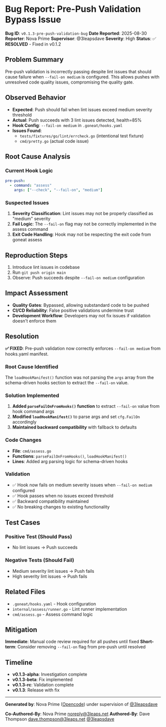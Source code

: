 # Bug Report: Pre-Push Validation Bypass Issue

**Bug ID**: `v0.1.3-pre-push-validation-bug`
**Date Reported**: 2025-08-30
**Reporter**: Nova Prime
**Supervisor**: @3leapsdave
**Severity**: High
**Status**: ✅ **RESOLVED** - Fixed in v0.1.2

## Problem Summary

Pre-push validation is incorrectly passing despite lint issues that should cause failure when `--fail-on medium` is configured. This allows pushes with unresolved code quality issues, compromising the quality gate.

## Observed Behavior

- **Expected**: Push should fail when lint issues exceed medium severity threshold
- **Actual**: Push succeeds with 3 lint issues detected, health=85%
- **Hook Config**: `--fail-on medium` in `.goneat/hooks.yaml`
- **Issues Found**:
  - `tests/fixtures/go/lint/errcheck.go` (intentional test fixture)
  - `cmd/pretty.go` (actual code issue)

## Root Cause Analysis

### Current Hook Logic

```yaml
pre-push:
  - command: "assess"
    args: ["--check", "--fail-on", "medium"]
```

### Suspected Issues

1. **Severity Classification**: Lint issues may not be properly classified as "medium" severity
2. **Fail Logic**: The `--fail-on` flag may not be correctly implemented in the assess command
3. **Exit Code Handling**: Hook may not be respecting the exit code from goneat assess

## Reproduction Steps

1. Introduce lint issues in codebase
2. Run `git push origin main`
3. Observe: Push succeeds despite `--fail-on medium` configuration

## Impact Assessment

- **Quality Gates**: Bypassed, allowing substandard code to be pushed
- **CI/CD Reliability**: False positive validations undermine trust
- **Development Workflow**: Developers may not fix issues if validation doesn't enforce them

## Resolution

**✅ FIXED**: Pre-push validation now correctly enforces `--fail-on medium` from hooks.yaml manifest.

### Root Cause Identified

The `loadHookManifest()` function was not parsing the `args` array from the schema-driven hooks section to extract the `--fail-on` value.

### Solution Implemented

1. **Added `parseFailOnFromHooks()` function** to extract `--fail-on` value from hook command args
2. **Modified `loadHookManifest()`** to parse args and set `cfg.FailOn` accordingly
3. **Maintained backward compatibility** with fallback to defaults

### Code Changes

- **File**: `cmd/assess.go`
- **Functions**: `parseFailOnFromHooks()`, `loadHookManifest()`
- **Lines**: Added arg parsing logic for schema-driven hooks

### Validation

- ✅ Hook now fails on medium severity issues when `--fail-on medium` configured
- ✅ Hook passes when no issues exceed threshold
- ✅ Backward compatibility maintained
- ✅ No breaking changes to existing functionality

## Test Cases

### Positive Test (Should Pass)

- No lint issues → Push succeeds

### Negative Tests (Should Fail)

- Medium severity lint issues → Push fails
- High severity lint issues → Push fails

## Related Files

- `.goneat/hooks.yaml` - Hook configuration
- `internal/assess/runner.go` - Lint runner implementation
- `cmd/assess.go` - Assess command logic

## Mitigation

**Immediate**: Manual code review required for all pushes until fixed
**Short-term**: Consider removing `--fail-on` flag from pre-push until resolved

## Timeline

- **v0.1.3-alpha**: Investigation complete
- **v0.1.3-beta**: Fix implemented
- **v0.1.3-rc**: Validation complete
- **v0.1.3**: Release with fix

---

**Generated by**: Nova Prime ([Opencode](https://opencode.ai/)) under supervision of [@3leapsdave](https://github.com/3leapsdave)

**Co-Authored-By**: Nova Prime <noreply@3leaps.net>
**Authored-By**: Dave Thompson <dave.thompson@3leaps.net> [@3leapsdave](https://github.com/3leapsdave)
